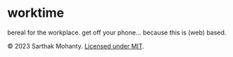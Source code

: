 # worktime
bereal for the workplace. get off your phone... because this is (web) based.

&copy; 2023 Sarthak Mohanty. [Licensed under MIT](https://opensource.org/license/mit/).
